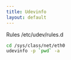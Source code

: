 ```yaml
---
title: Udevinfo
layout: default
---
```


Rules /etc/udev/rules.d

``` bash
cd /sys/class/net/eth0
udevinfo -p `pwd` -a
```
